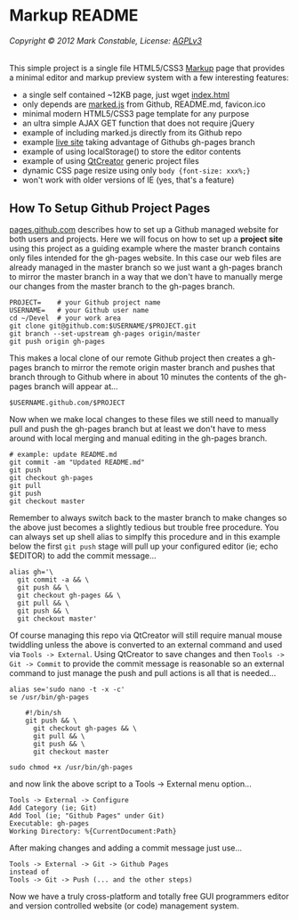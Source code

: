 Markup README
=============

###### Copyright &copy; 2012 Mark Constable, License: [AGPLv3]

This simple project is a single file HTML5/CSS3 [Markup] page that
provides a minimal editor and markup preview system with a few
interesting features:

* a single self contained ~12KB page, just wget [index.html]
* only depends are [marked.js] from Github, README.md, favicon.ico
* minimal modern HTML5/CSS3 page template for any purpose
* an ultra simple AJAX GET function that does not require jQuery
* example of including marked.js directly from its Github repo
* example [live site] taking advantage of Githubs gh-pages branch
* example of using localStorage() to store the editor contents
* example of using [QtCreator] generic project files
* dynamic CSS page resize using only `body {font-size: xxx%;}`
* won't work with older versions of IE (yes, that's a feature)

How To Setup Github Project Pages
---------------------------------

[pages.github.com] describes how to set up a Github managed
website for both users and projects. Here we will focus on how to
set up a **project site** using this project as a guiding example
where the master branch contains only files intended for the
gh-pages website. In this case our web files are already managed
in the master branch so we just want a gh-pages branch to mirror
the master branch in a way that we don't have to manually merge
our changes from the master branch to the gh-pages branch.

    PROJECT=    # your Github project name
    USERNAME=   # your Github user name
    cd ~/Devel  # your work area
    git clone git@github.com:$USERNAME/$PROJECT.git
    git branch --set-upstream gh-pages origin/master
    git push origin gh-pages

This makes a local clone of our remote Github project then
creates a gh-pages branch to mirror the remote origin master
branch and pushes that branch through to Github where in about 10
minutes the contents of the gh-pages branch will appear at...

    $USERNAME.github.com/$PROJECT

Now when we make local changes to these files we still need to
manually pull and push the gh-pages branch but at least we don't
have to mess around with local merging and manual editing in the
gh-pages branch.

    # example: update README.md
    git commit -am "Updated README.md"
    git push
    git checkout gh-pages
    git pull
    git push
    git checkout master

Remember to always switch back to the master branch to make
changes so the above just becomes a slightly tedious but trouble
free procedure. You can always set up shell alias to simplfy this
procedure and in this example below the first `git push` stage
will pull up your configured editor (ie; echo $EDITOR) to add the
commit message...

    alias gh='\
      git commit -a && \
      git push && \
      git checkout gh-pages && \
      git pull && \
      git push && \
      git checkout master'

Of course managing this repo via QtCreator will still require
manual mouse twiddling unless the above is converted to an
external command and used via `Tools -> External`. Using QtCreator
to save changes and then `Tools -> Git -> Commit` to provide the
commit message is reasonable so an external command to just manage
the push and pull actions is all that is needed...

    alias se='sudo nano -t -x -c'
    se /usr/bin/gh-pages

        #!/bin/sh
        git push && \
          git checkout gh-pages && \
          git pull && \
          git push && \
          git checkout master

    sudo chmod +x /usr/bin/gh-pages

and now link the above script to a Tools -> External menu option...

    Tools -> External -> Configure
    Add Category (ie; Git)
    Add Tool (ie; "Github Pages" under Git)
    Executable: gh-pages
    Working Directory: %{CurrentDocument:Path}

After making changes and adding a commit message just use...

    Tools -> External -> Git -> Github Pages
    instead of
    Tools -> Git -> Push (... and the other steps)

Now we have a truly cross-platform and totally free GUI programmers
editor and version controlled website (or code) management system.

[AGPLv3]: http://www.gnu.org/licenses/agpl.html
[Showdown]: https://github.com/coreyti/showdown
[Markdown]: http://daringfireball.net/projects/markdown
[index.html]: http://markc.github.com/markup/index.html
[pages.github.com]: http://pages.github.com
[marked.js]: https://github.com/chjj/marked
[Markup]: http://markc.github.com/markup
[live site]: http://markc.github.com/markup
[QtCreator]: http://qt-project.org/wiki/Qt_Creator_Releases
